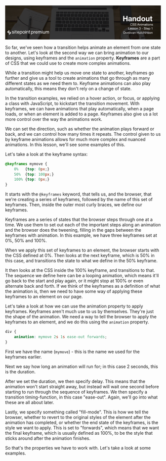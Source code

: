 ![](CSS_Animations_handouts/headings/3.1.png)

So far, we've seen how a transition helps animate an element from one state to another. Let's look at the second way we can bring animation to our designs, using keyframes and the `animation` property. **Keyframes** are a part of CSS that we could use to create more complex animations.

While a transition might help us move one state to another, keyframes go further and give us a tool to create animations that go through as many different states as we need them to. Keyframe animations can also play automatically, this means they don't rely on a change of state.

In the transition examples, we relied on a hover action, or focus, or applying a class with JavaScript, to kickstart the transition movement. With keyframes, we can have animations that play automatically, when a page loads, or when an element is added to a page. Keyframes also give us a lot more control over the way the animations work.

We can set the direction, such as whether the animation plays forward or back, and we can control how many times it repeats. The control given to us by keyframe animations allows for much more complex and nuanced animations. In this lesson, we'll see some examples of this.

Let's take a look at the keyframe syntax:

```css
@keyframes mymove {
	0%   {top: 0px;}
	50%  {top: 100px;}
	100% {top: 0px;}
}
```

It starts with the `@keyframes` keyword, that tells us, and the browser, that we're creating a series of keyframes, followed by the name of this set of keyframes. Then, inside the outer most curly braces, we define our keyframes.

Keyframes are a series of states that the browser steps through one at a time. We use them to set out each of the important steps along an animation and the browser does the tweening, filling in the gaps between the keyframes with animation. In this example, we have three keyframes set at 0%, 50% and 100%.

When we apply this set of keyframes to an element, the browser starts with the CSS defined at 0%. Then looks at the next keyframe, which is 50% in this case, and transitions the state to what we define in the 50% keyframe.

It then looks at the CSS inside the 100% keyframe, and transitions to that. The sequence we define here can be a looping animation, which means it'll go back to the start and play again, or it might stop at 100% or even alternate back and forth. If we think of the keyframes as a definition of what the animation is, then we need to have some way of applying these keyframes to an element on our page.

Let's take a look at how we can use the animation property to apply keyframes. Keyframes aren't much use to us by themselves. They're just the shape of the animation. We need a way to tell the browser to apply the keyframes to an element, and we do this using the `animation` property.

```css
div {
    animation: mymove 2s 1s ease-out forwards;
}
```

First we have the name (`mymove`) - this is the name we used for the keyframes earlier.

Next we say how long an animation will run for; in this case 2 seconds, this is the duration.

After we set the duration, we then specify delay. This means that the animation won't start straight away, but instead will wait one second before starting to run through the sequence of keyframes. We then specify a transition timing-function, in this case "ease-out". Again, we'll go into what these are all about later.

Lastly, we specify something called "fill-mode". This is how we tell the browser, whether to revert to the original styles of the element after the animation has completed, or whether the end state of the keyframes, is the style we want to apply. This is set to "forwards", which means that we want the final keyframe, which is usually defined as 100%, to be the style that sticks around after the animation finishes.

So that's the properties we have to work with. Let's take a look at some examples.

